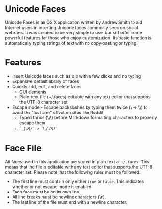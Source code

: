 Unicode Faces
=============

Unicode Faces is an OS X application written by Andrew Smith to aid Internet users in inserting Unicode faces commonly seen on social websites.  It was created to be very simple to use, but still offer some powerful features for those who enjoy customization.  Its basic function is automatically typing strings of text with no copy-pasting or typing.

Features
========

- Insert Unicode faces such as ಠ_ಠ with a few clicks and no typing
- Expansive default library of faces
- Quickly add, edit, and delete faces
    - GUI elements
    - Plain-text file (~/.faces) editable with any text editor that supports the UTF-8 character set
- Escape mode - Escape backslashes by typing them twice (\\ → \\\\) to avoid the "lost arm" effect on sites like Reddit
    - Typed thrice (\\\\\\) before Markdown formatting characters to properly escape them
    - ¯\_(ツ)_/¯ → ¯\\\_(ツ)_/¯

Face File
=========
All faces used in this application are stored in plain text at `~/.faces`.  This means that the file is editable with any text editor that supports the UTF-8 character set.  Please note that the following rules must be followed:

- The first line must contain only either `true` or `false`.  This indicates whether or not escape mode is enabled.
- Each face must be on its own line.
- All line breaks must be newline characters (\\n).
- The last line of the file must end with a newline character.
